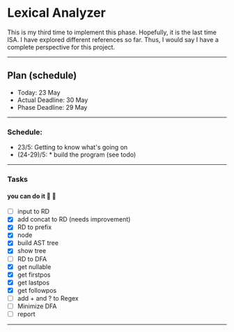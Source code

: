 


# Lexical Analyzer

This is my third time to implement this phase. Hopefully, it is the last time ISA.
I have explored different references so far. Thus, I would say I have a complete perspective for this project.

---

## Plan (schedule)
* Today: 23 May
* Actual Deadline: 30 May
* Phase Deadline: 29 May

---

### Schedule:
* 23/5:  Getting to know what's going on
* (24-29)/5: * build the program (see todo)

---

### Tasks

 ####  you can do it 💪 👐
* [ ] input to RD
* [x] add concat to RD (needs improvement)
* [x] RD to prefix
* [x] node
* [x] build AST tree
* [x] show tree
* [ ] RD to DFA
* [x] get nullable
* [x] get firstpos
* [x] get lastpos
* [x] get followpos
* [ ] add + and ? to Regex
* [ ] Minimize DFA
* [ ] report

---
